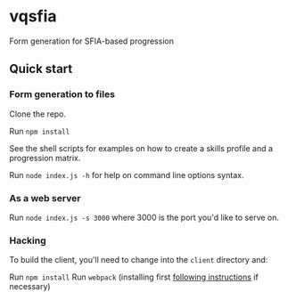 # vqsfia
Form generation for SFIA-based progression

## Quick start

### Form generation to files

Clone the repo.

Run `npm install`

See the shell scripts for examples on how to create a skills profile and a progression matrix.

Run `node index.js -h` for help on command line options syntax.


### As a web server

Run `node index.js -s 3000` where 3000 is the port you'd like to serve on.

### Hacking

To build the client, you'll need to change into the `client` directory and:

Run `npm install`
Run `webpack` (installing first [following instructions](webpack.github.io) if necessary)
